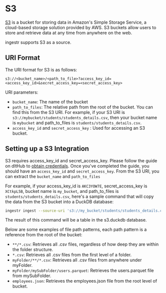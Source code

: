 # S3

[S3](https://aws.amazon.com/s3/) is a bucket for storing data in Amazon's Simple Storage Service, a cloud-based storage solution provided by AWS. S3 buckets allow users to store and retrieve data at any time from anywhere on the web.

ingestr supports S3 as a source.

## URI Format

The URI format for S3 is as follows:

```plaintext
s3://<bucket_name>/<path_to_file>?access_key_id=<access_key_id>&secret_access_key=<secret_access_key>
```

URI parameters:

- `bucket_name`: The name of the bucket
- `path_to_files`: The relative path from the root of the bucket. You can find this from the S3 URI. For example, if your S3 URI is `s3://mybucket/students/students_details.csv`, then your bucket name is `mybucket` and path_to_files is `students/students_details.csv`.
- `access_key_id` and `secret_access_key` : Used for accessing an S3 bucket.

## Setting up a S3 Integration

S3 requires access_key_id and secret_access_key. Please follow the guide on dltHub to [obtain credentials](https://dlthub.com/docs/dlt-ecosystem/verified-sources/filesystem/basic#get-credentials). Once you've completed the guide, you should have an `access_key_id` and `secret_access_key`. From the S3 URI, you can extract the `bucket_name` and `path_to_files`

For example, if your access_key_id is `AKC3YOW7E`, secret_access_key is `XCtkpL5B`, bucket name is `my_bucket`, and path_to_files is `students/students_details.csv`, here's a sample command that will copy the data from the S3 bucket into a DuckDB database:

```sh
ingestr ingest --source-uri 's3://my_bucket/students/students_details.csv?access_key_id=AKC3YOW7E&secret_access_key=XCtkpL5B' --source-table 'students_details' --dest-uri duckdb:///s3.duckdb --dest-table 'dest.students_details'
```

The result of this command will be a table in the s3.duckdb database.

Below are some examples of file path patterns, each path pattern is a reference from the root of the bucket:

- `**/*.csv`: Retrieves all .csv files, regardless of how deep they are within the folder structure.
- `*.csv`: Retrieves all .csv files from the first level of a folder.
- `myFolder/**/*.csv`: Retrieves all .csv files from anywhere under myFolder.
- `myFolder/mySubFolder/users.parquet`: Retrieves the users.parquet file from mySubFolder.
- `employees.json`: Retrieves the employees.json file from the root level of bucket.
